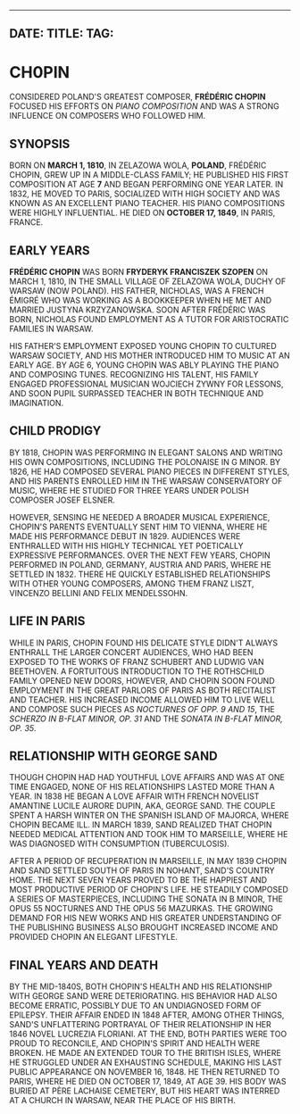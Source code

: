----
DATE:
TITLE:
TAG:
---

# CH0PIN

CONSIDERED POLAND'S GREATEST COMPOSER, **FRÉDÉRIC CHOPIN** FOCUSED HIS EFFORTS ON _PIANO COMPOSITION_ AND WAS A STRONG INFLUENCE ON COMPOSERS WHO FOLLOWED HIM.

## SYNOPSIS

BORN ON **MARCH 1, 1810**, IN ZELAZOWA WOLA, **POLAND**, FRÉDÉRIC CHOPIN, GREW UP IN A MIDDLE-CLASS FAMILY;
HE PUBLISHED HIS FIRST COMPOSITION AT AGE **7** AND BEGAN PERFORMING ONE YEAR LATER.
IN 1832, HE MOVED TO PARIS, SOCIALIZED WITH HIGH SOCIETY AND WAS KNOWN AS AN EXCELLENT PIANO TEACHER. HIS PIANO COMPOSITIONS WERE HIGHLY INFLUENTIAL. HE DIED ON **OCTOBER 17, 1849**, IN PARIS, FRANCE.

## EARLY YEARS

**FRÉDÉRIC CHOPIN** WAS BORN **FRYDERYK FRANCISZEK SZOPEN** ON MARCH 1, 1810, IN THE SMALL VILLAGE OF ZELAZOWA WOLA, DUCHY OF WARSAW (NOW POLAND). HIS FATHER, NICHOLAS, WAS A FRENCH ÉMIGRÉ WHO WAS WORKING AS A BOOKKEEPER WHEN HE MET AND MARRIED JUSTYNA KRZYZANOWSKA. SOON AFTER FRÉDÉRIC WAS BORN, NICHOLAS FOUND EMPLOYMENT AS A TUTOR FOR ARISTOCRATIC FAMILIES IN WARSAW.

HIS FATHER'S EMPLOYMENT EXPOSED YOUNG CHOPIN TO CULTURED WARSAW SOCIETY, AND HIS MOTHER INTRODUCED HIM TO MUSIC AT AN EARLY AGE. BY AGE 6, YOUNG CHOPIN WAS ABLY PLAYING THE PIANO AND COMPOSING TUNES. RECOGNIZING HIS TALENT, HIS FAMILY ENGAGED PROFESSIONAL MUSICIAN WOJCIECH ZYWNY FOR LESSONS, AND SOON PUPIL SURPASSED TEACHER IN BOTH TECHNIQUE AND IMAGINATION.

## CHILD PRODIGY

BY 1818, CHOPIN WAS PERFORMING IN ELEGANT SALONS AND WRITING HIS OWN COMPOSITIONS, INCLUDING THE POLONAISE IN G MINOR. BY 1826, HE HAD COMPOSED SEVERAL PIANO PIECES IN DIFFERENT STYLES, AND HIS PARENTS ENROLLED HIM IN THE WARSAW CONSERVATORY OF MUSIC, WHERE HE STUDIED FOR THREE YEARS UNDER POLISH COMPOSER JOSEF ELSNER.

HOWEVER, SENSING HE NEEDED A BROADER MUSICAL EXPERIENCE, CHOPIN'S PARENTS EVENTUALLY SENT HIM TO VIENNA, WHERE HE MADE HIS PERFORMANCE DEBUT IN 1829. AUDIENCES WERE ENTHRALLED WITH HIS HIGHLY TECHNICAL YET POETICALLY EXPRESSIVE PERFORMANCES. OVER THE NEXT FEW YEARS, CHOPIN PERFORMED IN POLAND, GERMANY, AUSTRIA AND PARIS, WHERE HE SETTLED IN 1832. THERE HE QUICKLY ESTABLISHED RELATIONSHIPS WITH OTHER YOUNG COMPOSERS, AMONG THEM FRANZ LISZT, VINCENZO BELLINI AND FELIX MENDELSSOHN.

## LIFE IN PARIS

WHILE IN PARIS, CHOPIN FOUND HIS DELICATE STYLE DIDN'T ALWAYS ENTHRALL THE LARGER CONCERT AUDIENCES, WHO HAD BEEN EXPOSED TO THE WORKS OF FRANZ SCHUBERT AND LUDWIG VAN BEETHOVEN. A FORTUITOUS INTRODUCTION TO THE ROTHSCHILD FAMILY OPENED NEW DOORS, HOWEVER, AND CHOPIN SOON FOUND EMPLOYMENT IN THE GREAT PARLORS OF PARIS AS BOTH RECITALIST AND TEACHER. HIS INCREASED INCOME ALLOWED HIM TO LIVE WELL AND COMPOSE SUCH PIECES AS _NOCTURNES OF OPP. 9 AND 15_, THE _SCHERZO IN B-FLAT MINOR, OP. 31_ AND THE _SONATA IN B-FLAT MINOR, OP. 35_.

## RELATIONSHIP WITH GEORGE SAND

THOUGH CHOPIN HAD HAD YOUTHFUL LOVE AFFAIRS AND WAS AT ONE TIME ENGAGED, NONE OF HIS RELATIONSHIPS LASTED MORE THAN A YEAR. IN 1838 HE BEGAN A LOVE AFFAIR WITH FRENCH NOVELIST AMANTINE LUCILE AURORE DUPIN, AKA, GEORGE SAND. THE COUPLE SPENT A HARSH WINTER ON THE SPANISH ISLAND OF MAJORCA, WHERE CHOPIN BECAME ILL. IN MARCH 1839, SAND REALIZED THAT CHOPIN NEEDED MEDICAL ATTENTION AND TOOK HIM TO MARSEILLE, WHERE HE WAS DIAGNOSED WITH CONSUMPTION (TUBERCULOSIS).

AFTER A PERIOD OF RECUPERATION IN MARSEILLE, IN MAY 1839 CHOPIN AND SAND SETTLED SOUTH OF PARIS IN NOHANT, SAND'S COUNTRY HOME. THE NEXT SEVEN YEARS PROVED TO BE THE HAPPIEST AND MOST PRODUCTIVE PERIOD OF CHOPIN'S LIFE. HE STEADILY COMPOSED A SERIES OF MASTERPIECES, INCLUDING THE SONATA IN B MINOR, THE OPUS 55 NOCTURNES AND THE OPUS 56 MAZURKAS. THE GROWING DEMAND FOR HIS NEW WORKS AND HIS GREATER UNDERSTANDING OF THE PUBLISHING BUSINESS ALSO BROUGHT INCREASED INCOME AND PROVIDED CHOPIN AN ELEGANT LIFESTYLE.

## FINAL YEARS AND DEATH

BY THE MID-1840S, BOTH CHOPIN'S HEALTH AND HIS RELATIONSHIP WITH GEORGE SAND WERE DETERIORATING. HIS BEHAVIOR HAD ALSO BECOME ERRATIC, POSSIBLY DUE TO AN UNDIAGNOSED FORM OF EPILEPSY. THEIR AFFAIR ENDED IN 1848 AFTER, AMONG OTHER THINGS, SAND'S UNFLATTERING PORTRAYAL OF THEIR RELATIONSHIP IN HER 1846 NOVEL LUCREZIA FLORIANI. AT THE END, BOTH PARTIES WERE TOO PROUD TO RECONCILE, AND CHOPIN'S SPIRIT AND HEALTH WERE BROKEN. HE MADE AN EXTENDED TOUR TO THE BRITISH ISLES, WHERE HE STRUGGLED UNDER AN EXHAUSTING SCHEDULE, MAKING HIS LAST PUBLIC APPEARANCE ON NOVEMBER 16, 1848. HE THEN RETURNED TO PARIS, WHERE HE DIED ON OCTOBER 17, 1849, AT AGE 39. HIS BODY WAS BURIED AT PÈRE LACHAISE CEMETERY, BUT HIS HEART WAS INTERRED AT A CHURCH IN WARSAW, NEAR THE PLACE OF HIS BIRTH.
